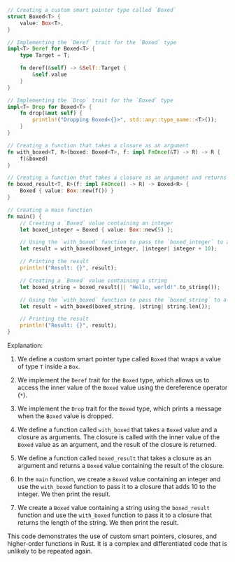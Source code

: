 ```rust
// Creating a custom smart pointer type called `Boxed`
struct Boxed<T> {
    value: Box<T>,
}

// Implementing the `Deref` trait for the `Boxed` type
impl<T> Deref for Boxed<T> {
    type Target = T;

    fn deref(&self) -> &Self::Target {
        &self.value
    }
}

// Implementing the `Drop` trait for the `Boxed` type
impl<T> Drop for Boxed<T> {
    fn drop(&mut self) {
        println!("Dropping Boxed<{}>", std::any::type_name::<T>());
    }
}

// Creating a function that takes a closure as an argument
fn with_boxed<T, R>(boxed: Boxed<T>, f: impl FnOnce(&T) -> R) -> R {
    f(&boxed)
}

// Creating a function that takes a closure as an argument and returns a `Boxed` value
fn boxed_result<T, R>(f: impl FnOnce() -> R) -> Boxed<R> {
    Boxed { value: Box::new(f()) }
}

// Creating a main function
fn main() {
    // Creating a `Boxed` value containing an integer
    let boxed_integer = Boxed { value: Box::new(5) };

    // Using the `with_boxed` function to pass the `boxed_integer` to a closure
    let result = with_boxed(boxed_integer, |integer| integer + 10);

    // Printing the result
    println!("Result: {}", result);

    // Creating a `Boxed` value containing a string
    let boxed_string = boxed_result(|| "Hello, world!".to_string());

    // Using the `with_boxed` function to pass the `boxed_string` to a closure
    let result = with_boxed(boxed_string, |string| string.len());

    // Printing the result
    println!("Result: {}", result);
}
```

Explanation:

1. We define a custom smart pointer type called `Boxed` that wraps a value of type `T` inside a `Box`.

2. We implement the `Deref` trait for the `Boxed` type, which allows us to access the inner value of the `Boxed` value using the dereference operator (`*`).

3. We implement the `Drop` trait for the `Boxed` type, which prints a message when the `Boxed` value is dropped.

4. We define a function called `with_boxed` that takes a `Boxed` value and a closure as arguments. The closure is called with the inner value of the `Boxed` value as an argument, and the result of the closure is returned.

5. We define a function called `boxed_result` that takes a closure as an argument and returns a `Boxed` value containing the result of the closure.

6. In the `main` function, we create a `Boxed` value containing an integer and use the `with_boxed` function to pass it to a closure that adds 10 to the integer. We then print the result.

7. We create a `Boxed` value containing a string using the `boxed_result` function and use the `with_boxed` function to pass it to a closure that returns the length of the string. We then print the result.

This code demonstrates the use of custom smart pointers, closures, and higher-order functions in Rust. It is a complex and differentiated code that is unlikely to be repeated again.